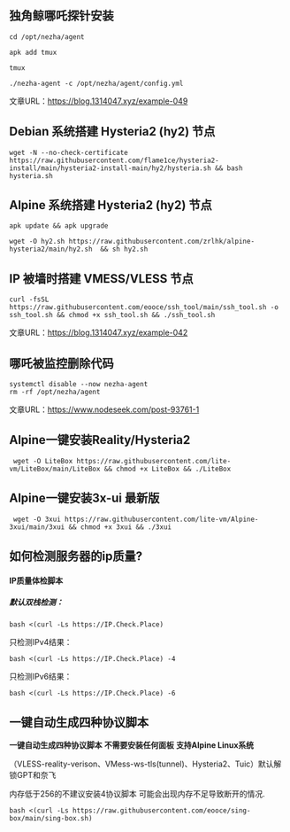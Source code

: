 ## 独角鲸哪吒探针安装

```
cd /opt/nezha/agent
```

```
apk add tmux
```

```
tmux
```

```
./nezha-agent -c /opt/nezha/agent/config.yml
```

文章URL：https://blog.1314047.xyz/example-049

##  Debian 系统搭建 Hysteria2 (hy2) 节点

```
wget -N --no-check-certificate https://raw.githubusercontent.com/flame1ce/hysteria2-install/main/hysteria2-install-main/hy2/hysteria.sh && bash hysteria.sh
```

## Alpine 系统搭建 Hysteria2 (hy2) 节点

```
apk update && apk upgrade
```

```
wget -O hy2.sh https://raw.githubusercontent.com/zrlhk/alpine-hysteria2/main/hy2.sh  && sh hy2.sh
```

## IP 被墙时搭建 VMESS/VLESS 节点

```
curl -fsSL https://raw.githubusercontent.com/eooce/ssh_tool/main/ssh_tool.sh -o ssh_tool.sh && chmod +x ssh_tool.sh && ./ssh_tool.sh
```

文章URL：https://blog.1314047.xyz/example-042

## 哪吒被监控删除代码

```
systemctl disable --now nezha-agent
rm -rf /opt/nezha/agent
```

文章URL：https://www.nodeseek.com/post-93761-1

## Alpine一键安装Reality/Hysteria2

```
 wget -O LiteBox https://raw.githubusercontent.com/lite-vm/LiteBox/main/LiteBox && chmod +x LiteBox && ./LiteBox 
```

## Alpine一键安装3x-ui 最新版

```
 wget -O 3xui https://raw.githubusercontent.com/lite-vm/Alpine-3xui/main/3xui && chmod +x 3xui && ./3xui 
```

## 如何检测服务器的ip质量?

#### IP质量体检脚本

##### 默认双栈检测：

```
bash <(curl -Ls https://IP.Check.Place)
```

 只检测IPv4结果：

```
bash <(curl -Ls https://IP.Check.Place) -4
```

 只检测IPv6结果：

```
bash <(curl -Ls https://IP.Check.Place) -6
```

## 一键自动生成四种协议脚本

**一键自动生成四种协议脚本** **不需要安装任何面板** **支持Alpine Linux系统**

（VLESS-reality-verison、VMess-ws-tls(tunnel)、Hysteria2、Tuic）默认解锁GPT和奈飞

内存低于256的不建议安装4协议脚本 可能会出现内存不足导致断开的情况.

```
bash <(curl -Ls https://raw.githubusercontent.com/eooce/sing-box/main/sing-box.sh)
```

